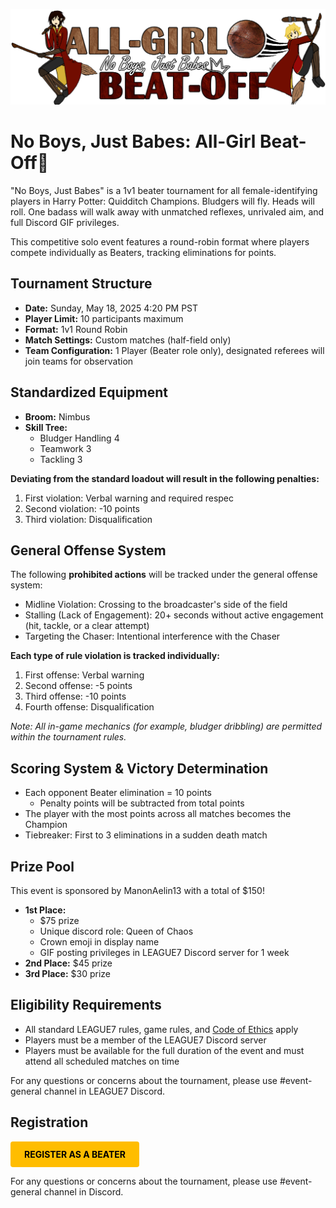 
![No Boys, Just Babes](../images/events/nbjb_beatoff.png)
# No Boys, Just Babes: All-Girl Beat-Off🏏
"No Boys, Just Babes" is a 1v1 beater tournament for all female-identifying players in Harry Potter: Quidditch Champions. Bludgers will fly. Heads will roll. One badass will walk away with unmatched reflexes, unrivaled aim, and full Discord GIF privileges.

This competitive solo event features a round-robin format where players compete individually as Beaters, tracking eliminations for points.

## Tournament Structure
- **Date:** Sunday, May 18, 2025 4:20 PM PST
- **Player Limit:** 10 participants maximum
- **Format:** 1v1 Round Robin
- **Match Settings:** Custom matches (half-field only)
- **Team Configuration:** 1 Player (Beater role only), designated referees will join teams for observation

## Standardized Equipment
- **Broom:** Nimbus
- **Skill Tree:** 
  - Bludger Handling 4
  - Teamwork 3
  - Tackling 3

**Deviating from the standard loadout will result in the following penalties:**
1. First violation: Verbal warning and required respec
2. Second violation: -10 points
3. Third violation: Disqualification

## General Offense System
The following **prohibited actions** will be tracked under the general offense system:
- Midline Violation: Crossing to the broadcaster's side of the field
- Stalling (Lack of Engagement): 20+ seconds without active engagement (hit, tackle, or a clear attempt)
- Targeting the Chaser: Intentional interference with the Chaser

**Each type of rule violation is tracked individually:**
1. First offense: Verbal warning
2. Second offense: -5 points
3. Third offense: -10 points
4. Fourth offense: Disqualification

*Note: All in-game mechanics (for example, bludger dribbling) are permitted within the tournament rules.*

## Scoring System & Victory Determination
- Each opponent Beater elimination = 10 points
    - Penalty points will be subtracted from total points
- The player with the most points across all matches becomes the Champion
- Tiebreaker: First to 3 eliminations in a sudden death match

## Prize Pool
This event is sponsored by ManonAelin13 with a total of $150!
- **1st Place:** 
    - $75 prize
    - Unique discord role: Queen of Chaos
    - Crown emoji in display name
    - GIF posting privileges in LEAGUE7 Discord server for 1 week
- **2nd Place:** $45 prize
- **3rd Place:** $30 prize

## Eligibility Requirements
- All standard LEAGUE7 rules, game rules, and [Code of Ethics](/codeofethics) apply
- Players must be a member of the LEAGUE7 Discord server
- Players must be available for the full duration of the event and must attend all scheduled matches on time

For any questions or concerns about the tournament, please use #event-general channel in LEAGUE7 Discord.

## Registration 
<a href="https://docs.google.com/forms/d/e/1FAIpQLScZvDXT9AIc-7V7SKdRyosXePDt6yYffUCMwprpZlbLQ0WUIg/viewform?usp=sharing"  target="_blank" style="display: inline-block; padding: 12px 22px; background-color: #ffbd00; color: black; text-decoration: none; font-weight: bold; border-radius: 4px; text-align: center;">REGISTER AS A BEATER</a> 

For any questions or concerns about the tournament, please use #event-general channel in Discord.
